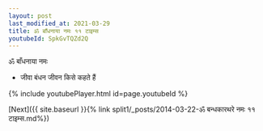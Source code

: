 ```yaml
---
layout: post
last_modified_at: 2021-03-29
title: ॐ बाँधनाया नमः ११ टाइम्स
youtubeId: SpkGvTQZd2Q
---
```

 
 
 ॐ बाँधनाया नमः  
 
 -  जीवा बंधन जीवन किसे कहते हैं 
 
  
 
  
 
 
 
 
 
 


{% include youtubePlayer.html id=page.youtubeId %}
 
[Next]({{ site.baseurl }}{% link  split1/_posts/2014-03-22-ॐ बन्धकारथरे नमः ११ टाइम्स.md%})
 

